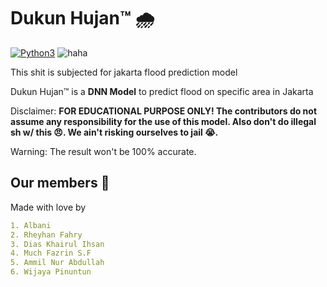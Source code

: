 # Dukun Hujan™ 🌧️
[![Python3](https://img.shields.io/badge/language-Python3-red)](https://www.python.org/downloads/)
![haha](https://img.shields.io/badge/status-on_progress%20%F0%9F%9A%A7-yellow)

This shit is subjected for jakarta flood prediction model

Dukun Hujan™ is a **DNN Model** to predict flood on specific area in Jakarta


Disclaimer: **FOR EDUCATIONAL PURPOSE ONLY! The contributors do not assume any responsibility for the use of this model. Also don't do illegal sh w/ this 😠. We ain't risking ourselves to jail 😭.**

Warning: The result won't be 100% accurate.


## Our members 👤
Made with love by
```yaml
1. Albani 
2. Rheyhan Fahry 
3. Dias Khairul Ihsan
4. Much Fazrin S.F
5. Ammil Nur Abdullah
6. Wijaya Pinuntun
```

